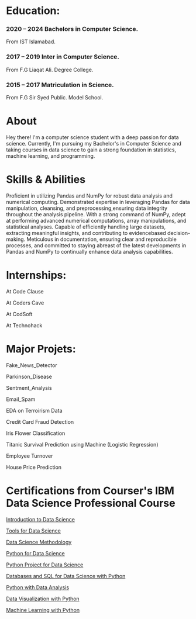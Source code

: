 # Education:



### 2020 – 2024 Bachelors in Computer Science. 
From IST Islamabad.
### 2017 – 2019 Inter in Computer Science. 


From F.G Liaqat Ali.
Degree College.

### 2015 – 2017 Matriculation in Science. 


From F.G Sir Syed Public.
Model School.




# About
Hey there! I'm a computer science student with a deep passion for data science. Currently, 
I'm pursuing my Bachelor's in Computer Science and taking courses in data science to gain 
a strong foundation in statistics, machine learning, and programming.


# Skills & Abilities
Proficient in utilizing Pandas and NumPy for robust data analysis and numerical computing. Demonstrated expertise in leveraging Pandas for data manipulation, 
cleansing, and preprocessing,ensuring data integrity throughout the analysis pipeline. With a strong command of NumPy, adept at performing advanced numerical 
computations, array manipulations, and statistical analyses. Capable of efficiently handling large datasets, extracting meaningful insights, and contributing 
to evidencebased decision-making. Meticulous in documentation, ensuring clear and reproducible processes, and committed to staying abreast of the latest 
developments in Pandas and NumPy to continually enhance data analysis capabilities.



# Internships:
 At Code Clause

 At Coders Cave

 At CodSoft

 At Technohack



# Major Projets:
 Fake_News_Detector

 Parkinson_Disease

 Sentment_Analysis

 Email_Spam

 EDA on Terroirism Data

 Credit Card Fraud Detection

 Iris Flower Classification

 Titanic Survival Prediction using Machine (Logistic Regression)

 Employee Turnover

 House Price Prediction  



# Certifications from Courser's IBM Data Science Professional Course
[Introduction to Data Science](https://www.coursera.org/account/accomplishments/verify/A4L4ZWKUUGC5)

[Tools for Data Science](https://www.coursera.org/account/accomplishments/verify/N6JAU79KJXRN)

[Data Science Methodology](https://www.coursera.org/account/accomplishments/verify/SZT76QPU86XD)

[Python for Data Science](https://www.coursera.org/account/accomplishments/verify/VTF55WJR8QBY)

[Python Project for Data Science](https://www.coursera.org/account/accomplishments/verify/UXMZRD5SYYAF)

[Databases and SQL for Data Science with Python](https://www.coursera.org/account/accomplishments/verify/HBRVJ3XBYN4P)

[Python with Data Analysis](https://www.coursera.org/account/accomplishments/verify/WDAVCNW5LW9M)

[Data Visualization with Python](https://www.coursera.org/account/accomplishments/verify/VVU63TJXTEHQ)

[Machine Learning with Python](https://www.coursera.org/account/accomplishments/verify/U3JBZ38EENSA)



